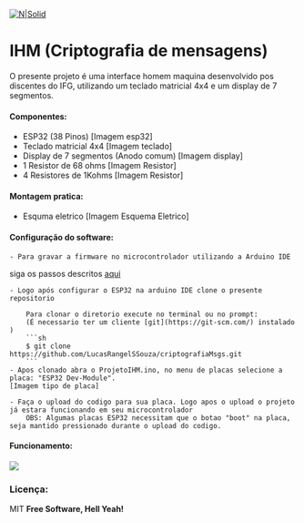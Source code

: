 
[![N|Solid](https://eventos.ifg.edu.br/semanai2c/wp-content/uploads/sites/7/2016/08/marca-ifg-2015-todas-as-verses.png)](https://www.ifg.edu.br/goiania)

# IHM (Criptografia de mensagens)

O presente projeto é uma interface homem maquina desenvolvido pos discentes do IFG, utilizando um teclado matricial 4x4 e um display de 7 segmentos.

#### Componentes:

  - ESP32 (38 Pinos)
  [Imagem esp32]
  - Teclado matricial 4x4
  [Imagem teclado]
  - Display de 7 segmentos (Anodo comum)
  [Imagem display]
  - 1 Resistor de 68 ohms
  [Imagem Resistor]
  - 4 Resistores de 1Kohms
  [Imagem Resistor]
  
#### Montagem pratica:

  - Esquma eletrico
  [Imagem Esquema Eletrico]
  

#### Configuração do software:

	- Para gravar a firmware no microcontrolador utilizando a Arduino IDE
siga os passos descritos [aqui](https://randomnerdtutorials.com/installing-the-esp32-board-in-arduino-ide-windows-instructions/)

	- Logo após configurar o ESP32 na arduino IDE clone o presente repositorio

		Para clonar o diretorio execute no terminal ou no prompt:
		(É necessario ter um cliente [git](https://git-scm.com/) instalado )
		```sh
		$ git clone https://github.com/LucasRangelSSouza/criptografiaMsgs.git
		```
	- Apos clonado abra o ProjetoIHM.ino, no menu de placas selecione a placa: "ESP32 Dev-Module".
	[Imagem tipo de placa]
	
	- Faça o upload do codigo para sua placa. Logo apos o upload o projeto já estara funcionando em seu microcontrolador
		OBS: Algumas placas ESP32 necessitam que o botao "boot" na placa, seja mantido pressionado durante o upload do codigo.

#### Funcionamento:

   ![](https://python.robasworld.com/wp-content/uploads/2017/09/pythonInstallationDir.gif)


### Licença:


MIT
**Free Software, Hell Yeah!**

